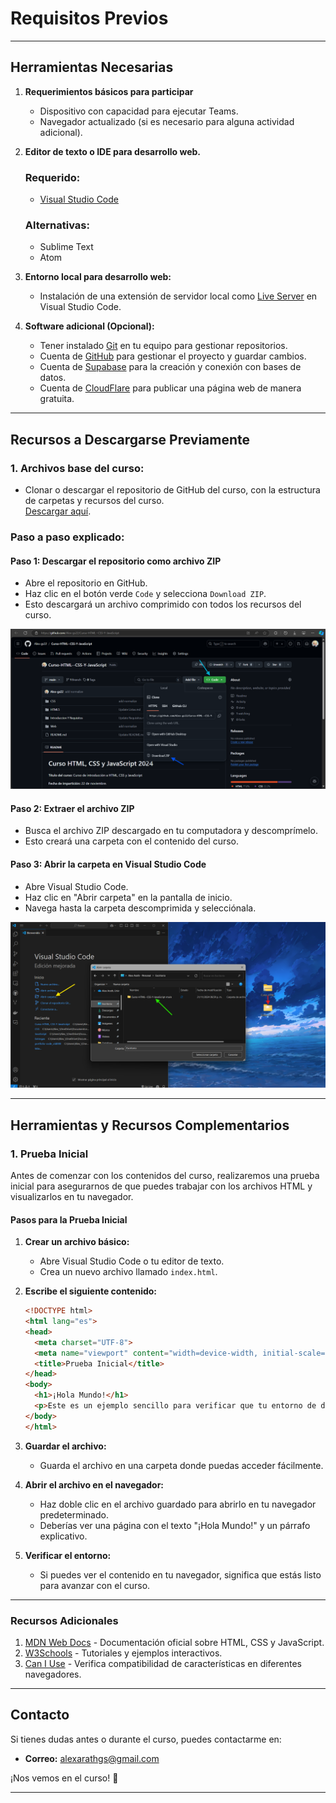 # Requisitos Previos

---

## Herramientas Necesarias

1. **Requerimientos básicos para participar**
   
   - Dispositivo con capacidad para ejecutar Teams.
   - Navegador actualizado (si es necesario para alguna actividad adicional).

2. **Editor de texto o IDE para desarrollo web.**
   ### **Requerido:**
   
   - [Visual Studio Code](https://code.visualstudio.com/)
     
   ### Alternativas:
   
   - Sublime Text
   - Atom

3. **Entorno local para desarrollo web:**
   - Instalación de una extensión de servidor local como [Live Server](https://marketplace.visualstudio.com/items?itemName=ritwickdey.LiveServer) en Visual Studio Code.

4. **Software adicional (Opcional):**
   - Tener instalado [Git](https://git-scm.com/) en tu equipo para gestionar repositorios.
   - Cuenta de [GitHub](https://github.com/) para gestionar el proyecto y guardar cambios.
   - Cuenta de [Supabase](https://supabase.com/) para la creación y conexión con bases de datos.
   - Cuenta de [CloudFlare](https://dash.cloudflare.com/sign-up) para publicar una página web de manera gratuita.

---
## Recursos a Descargarse Previamente

### 1. **Archivos base del curso:**
   - Clonar o descargar el repositorio de GitHub del curso, con la estructura de carpetas y recursos del curso.  
     [Descargar aquí](https://github.com/Alex-gs22/Curso-HTML--CSS-Y-JavaScript).

   ### Paso a paso explicado:

   #### **Paso 1:** Descargar el repositorio como archivo ZIP
   - Abre el repositorio en GitHub.
   - Haz clic en el botón verde `Code` y selecciona `Download ZIP`.
   - Esto descargará un archivo comprimido con todos los recursos del curso.

![Paso 1 - Descargar ZIP](HTML5/recursos/DescargarZIP.png)

   #### **Paso 2:** Extraer el archivo ZIP
   - Busca el archivo ZIP descargado en tu computadora y descomprímelo.
   - Esto creará una carpeta con el contenido del curso.

   #### **Paso 3:** Abrir la carpeta en Visual Studio Code
   - Abre Visual Studio Code.
   - Haz clic en "Abrir carpeta" en la pantalla de inicio.
   - Navega hasta la carpeta descomprimida y selecciónala.

![Paso 3 - Abrir Carpeta en VSCode](HTML5/recursos/pasoapasoZIP.png)

---

## Herramientas y Recursos Complementarios

### 1. **Prueba Inicial**

Antes de comenzar con los contenidos del curso, realizaremos una prueba inicial para asegurarnos de que puedes trabajar con los archivos HTML y visualizarlos en tu navegador.

#### **Pasos para la Prueba Inicial**

1. **Crear un archivo básico:**
   - Abre Visual Studio Code o tu editor de texto.
   - Crea un nuevo archivo llamado `index.html`.

2. **Escribe el siguiente contenido:**

   ```html
   <!DOCTYPE html>
   <html lang="es">
   <head>
     <meta charset="UTF-8">
     <meta name="viewport" content="width=device-width, initial-scale=1.0">
     <title>Prueba Inicial</title>
   </head>
   <body>
     <h1>¡Hola Mundo!</h1>
     <p>Este es un ejemplo sencillo para verificar que tu entorno de desarrollo está listo.</p>
   </body>
   </html>
   ```

3. **Guardar el archivo:**
   - Guarda el archivo en una carpeta donde puedas acceder fácilmente.

4. **Abrir el archivo en el navegador:**
   - Haz doble clic en el archivo guardado para abrirlo en tu navegador predeterminado.
   - Deberías ver una página con el texto "¡Hola Mundo!" y un párrafo explicativo.

5. **Verificar el entorno:**
   - Si puedes ver el contenido en tu navegador, significa que estás listo para avanzar con el curso.

---

### Recursos Adicionales

1. [MDN Web Docs](https://developer.mozilla.org/es/) - Documentación oficial sobre HTML, CSS y JavaScript.
2. [W3Schools](https://www.w3schools.com/) - Tutoriales y ejemplos interactivos.
3. [Can I Use](https://caniuse.com/) - Verifica compatibilidad de características en diferentes navegadores.

---

## Contacto

Si tienes dudas antes o durante el curso, puedes contactarme en:
- **Correo:** alexarathgs@gmail.com

¡Nos vemos en el curso! 🎉

---
